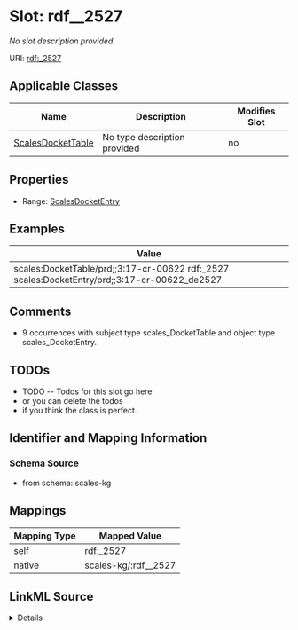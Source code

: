 

# Slot: rdf__2527


_No slot description provided_





URI: [rdf:_2527](http://www.w3.org/1999/02/22-rdf-syntax-ns#_2527)



<!-- no inheritance hierarchy -->





## Applicable Classes

| Name | Description | Modifies Slot |
| --- | --- | --- |
| [ScalesDocketTable](../classes/ScalesDocketTable.md) | No type description provided |  no  |







## Properties

* Range: [ScalesDocketEntry](../classes/ScalesDocketEntry.md)






## Examples

| Value |
| --- |
| scales:DocketTable/prd;;3:17-cr-00622 rdf:_2527 scales:DocketEntry/prd;;3:17-cr-00622_de2527 |

## Comments

* 9 occurrences with subject type scales_DocketTable and object type scales_DocketEntry.

## TODOs

* TODO -- Todos for this slot go here
* or you can delete the todos
* if you think the class is perfect.

## Identifier and Mapping Information







### Schema Source


* from schema: scales-kg




## Mappings

| Mapping Type | Mapped Value |
| ---  | ---  |
| self | rdf:_2527 |
| native | scales-kg/:rdf__2527 |




## LinkML Source

<details>
```yaml
name: rdf__2527
description: No slot description provided
todos:
- TODO -- Todos for this slot go here
- or you can delete the todos
- if you think the class is perfect.
comments:
- 9 occurrences with subject type scales_DocketTable and object type scales_DocketEntry.
examples:
- value: scales:DocketTable/prd;;3:17-cr-00622 rdf:_2527 scales:DocketEntry/prd;;3:17-cr-00622_de2527
from_schema: scales-kg
rank: 1000
slot_uri: rdf:_2527
alias: rdf__2527
domain_of:
- scales_DocketTable
range: scales_DocketEntry

```
</details>